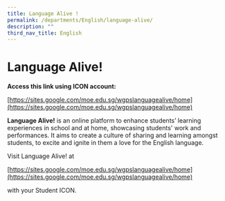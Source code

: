```yaml
---
title: Language Alive !
permalink: /departments/English/language-alive/
description: ""
third_nav_title: English
---
```

# Language Alive!
**Access this link using ICON account:**

[https://sites.google.com/moe.edu.sg/wgpslanguagealive/home](https://sites.google.com/moe.edu.sg/wgpslanguagealive/home)


**Language Alive!** is an online platform to enhance students’ learning experiences in school and at home, showcasing students' work and performances. It aims to create a culture of sharing and learning amongst students, to excite and ignite in them a love for the English language.

Visit Language Alive! at

[https://sites.google.com/moe.edu.sg/wgpslanguagealive/home](https://sites.google.com/moe.edu.sg/wgpslanguagealive/home)

with your Student ICON.